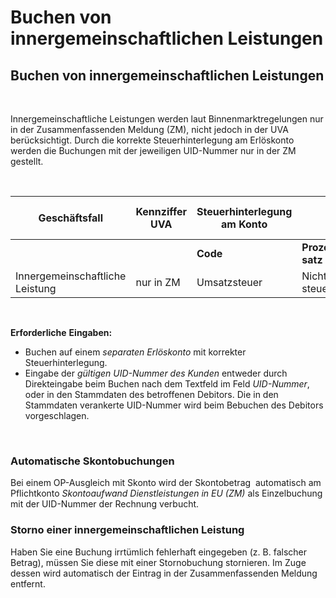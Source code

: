 # Buchen von innergemeinschaftlichen Leistungen

## Buchen von innergemeinschaftlichen Leistungen

&nbsp;

Innergemeinschaftliche Leistungen werden laut Binnenmarktregelungen nur in der Zusammenfassenden Meldung (ZM), nicht jedoch in der UVA berücksichtigt. Durch die korrekte Steuerhinterlegung am Erlöskonto werden die Buchungen mit der jeweiligen UID-Nummer nur in der ZM gestellt.

&nbsp;

| **Geschäftsfall** | **Kennziffer** **UVA** | **Steuerhinterlegung** **am** **Konto** |  |  | **Eingabe** **im Buchungsdialog** **(Feld Code)** | **Anzeige** **Journal/Konto** |
| --- | --- | --- | --- | --- | --- | --- |
|  |  | **Code** | **Prozent-satz** | **Steuertyp** |  |  |
| Innergemeinschaftliche Leistung | nur in ZM | Umsatzsteuer | Nicht steuerbar | Dienstleistungen in EU | &#48;3 | M03 |


&nbsp;

**Erforderliche** **Eingaben:**

* Buchen auf einem *separaten Erlöskonto* mit korrekter Steuerhinterlegung.
* Eingabe der *gültigen UID-Nummer des Kunden* entweder durch Direkteingabe beim Buchen nach dem Textfeld im Feld *UID-Nummer*, oder in den Stammdaten des betroffenen Debitors. Die in den Stammdaten verankerte UID-Nummer wird beim Bebuchen des Debitors vorgeschlagen.

&nbsp;

### Automatische Skontobuchungen

Bei einem OP-Ausgleich mit Skonto wird der Skontobetrag&nbsp; automatisch am Pflichtkonto *Skontoaufwand Dienstleistungen in EU (ZM)* als Einzelbuchung mit der UID-Nummer der Rechnung verbucht.

### Storno einer innergemeinschaftlichen Leistung

Haben Sie eine Buchung irrtümlich fehlerhaft eingegeben (z. B. falscher Betrag), müssen Sie diese mit einer Stornobuchung stornieren. Im Zuge dessen wird automatisch der Eintrag in der Zusammenfassenden Meldung entfernt.

